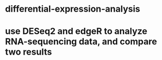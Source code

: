 # differential-expression-analysis
# use DESeq2 and edgeR to analyze RNA-sequencing data, and compare two results
